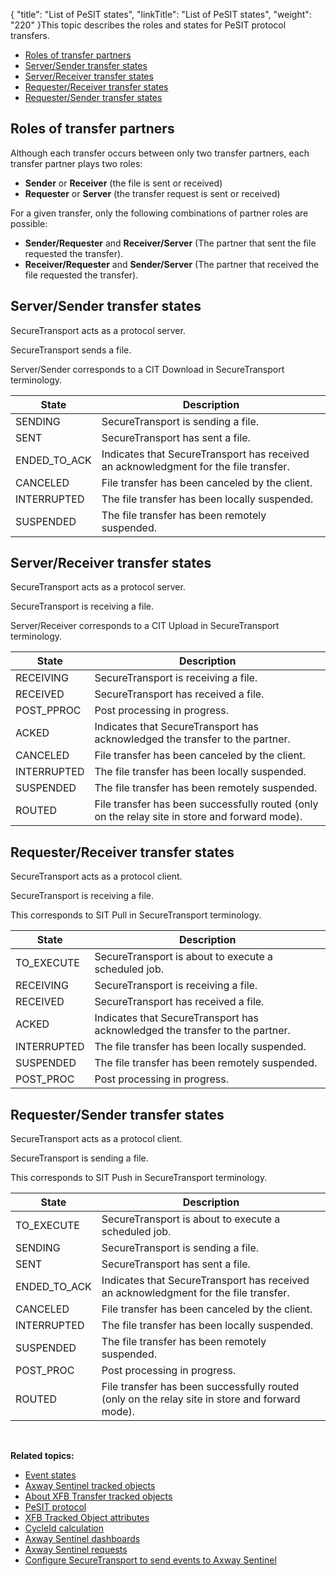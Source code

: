 {
    "title": "List of PeSIT states",
    "linkTitle": "List of PeSIT states",
    "weight": "220"
}This topic describes the roles and states for PeSIT protocol transfers.

-   <a href="#Roles" class="MCXref xref">Roles of transfer partners</a>
-   <a href="#Server_sender" class="MCXref xref">Server/Sender transfer states</a>
-   <a href="#Server_receiver" class="MCXref xref">Server/Receiver transfer states</a>
-   <a href="#Requester_receiver" class="MCXref xref">Requester/Receiver transfer states</a>
-   <a href="#Requester_sender" class="MCXref xref">Requester/Sender transfer states</a>

<span id="Roles"></span>

## Roles of transfer partners

Although each transfer occurs between only two transfer partners, each transfer partner plays two roles:

-   **Sender** or **Receiver** (the file is sent or received)
-   **Requester** or **Server** (the transfer request is sent or received)

For a given transfer, only the following combinations of partner roles are possible:

-   **Sender/Requester** and **Receiver/Server** (The partner that sent the file requested the transfer).
-   **Receiver/Requester** and **Sender/Server** (The partner that received the file requested the transfer).

<span id="Server_sender"></span>

## Server/Sender transfer states

<span class="mc-variable axway_variables.Component_Short_Name variable">SecureTransport</span> acts as a protocol server.

<span class="mc-variable axway_variables.Component_Short_Name variable">SecureTransport</span> sends a file.

Server/Sender corresponds to a CIT Download in <span class="mc-variable axway_variables.Component_Short_Name variable">SecureTransport</span> terminology.

<table>
   <thead>
      <tr>
<th class="HeadE-Column1-Header1">State         </th>
<th class="HeadD-Column1-Header1">Description         </th>
      </tr>
   </thead>
   <tbody>
      <tr>
         <td>SENDING         </td>
         <td><span class="mc-variable axway_variables.Component_Short_Name variable">SecureTransport</span> is sending a file.         </td>
      </tr>
      <tr>
         <td>SENT         </td>
         <td><span class="mc-variable axway_variables.Component_Short_Name variable">SecureTransport</span> has sent a file.         </td>
      </tr>
      <tr>
         <td>ENDED_TO_ACK         </td>
         <td>Indicates that <span class="mc-variable axway_variables.Component_Short_Name variable">SecureTransport</span> has received an acknowledgment for the file transfer.         </td>
      </tr>
      <tr>
         <td>CANCELED         </td>
         <td>File transfer has been canceled by the client.         </td>
      </tr>
      <tr>
         <td>INTERRUPTED         </td>
         <td>The file transfer has been locally suspended.         </td>
      </tr>
      <tr>
         <td>SUSPENDED         </td>
         <td>The file transfer has been remotely suspended.         </td>
      </tr>
   </tbody>
</table>

<span id="Server_receiver"></span>

## Server/Receiver transfer states

<span class="mc-variable axway_variables.Component_Short_Name variable">SecureTransport</span> acts as a protocol server.

<span class="mc-variable axway_variables.Component_Short_Name variable">SecureTransport</span> is receiving a file.

Server/Receiver corresponds to a CIT Upload in <span class="mc-variable axway_variables.Component_Short_Name variable">SecureTransport</span> terminology.

<table>
   <thead>
      <tr>
<th class="HeadE-Column1-Header1">State         </th>
<th class="HeadD-Column1-Header1">Description         </th>
      </tr>
   </thead>
   <tbody>
      <tr>
         <td>RECEIVING         </td>
         <td><span class="mc-variable axway_variables.Component_Short_Name variable">SecureTransport</span> is receiving a file.         </td>
      </tr>
      <tr>
         <td>RECEIVED         </td>
         <td><span class="mc-variable axway_variables.Component_Short_Name variable">SecureTransport</span> has received a file.         </td>
      </tr>
      <tr>
         <td>POST_PPROC         </td>
         <td>Post processing in progress.         </td>
      </tr>
      <tr>
         <td>ACKED         </td>
         <td>Indicates that <span class="mc-variable axway_variables.Component_Short_Name variable">SecureTransport</span> has acknowledged the transfer to the partner.         </td>
      </tr>
      <tr>
         <td>CANCELED         </td>
         <td>File transfer has been canceled by the client.         </td>
      </tr>
      <tr>
         <td>INTERRUPTED         </td>
         <td>The file transfer has been locally suspended.         </td>
      </tr>
      <tr>
         <td>SUSPENDED         </td>
         <td>The file transfer has been remotely suspended.         </td>
      </tr>
      <tr>
         <td>ROUTED         </td>
         <td>File transfer has been successfully routed (only on the relay site in store and forward mode).         </td>
      </tr>
   </tbody>
</table>

<span id="Requester_receiver"></span>

## Requester/Receiver transfer states

<span class="mc-variable axway_variables.Component_Short_Name variable">SecureTransport</span> acts as a protocol client.

<span class="mc-variable axway_variables.Component_Short_Name variable">SecureTransport</span> is receiving a file.

This corresponds to SIT Pull in <span class="mc-variable axway_variables.Component_Short_Name variable">SecureTransport</span> terminology.

<table>
   <thead>
      <tr>
<th class="HeadE-Column1-Header1">State         </th>
<th class="HeadD-Column1-Header1">Description         </th>
      </tr>
   </thead>
   <tbody>
      <tr>
         <td>TO_EXECUTE         </td>
         <td><span class="mc-variable axway_variables.Component_Short_Name variable">SecureTransport</span> is about to execute a scheduled job.         </td>
      </tr>
      <tr>
         <td>RECEIVING         </td>
         <td><span class="mc-variable axway_variables.Component_Short_Name variable">SecureTransport</span> is receiving a file.         </td>
      </tr>
      <tr>
         <td>RECEIVED         </td>
         <td><span class="mc-variable axway_variables.Component_Short_Name variable">SecureTransport</span> has received a file.         </td>
      </tr>
      <tr>
         <td>ACKED         </td>
         <td>Indicates that <span class="mc-variable axway_variables.Component_Short_Name variable">SecureTransport</span> has acknowledged the transfer to the partner.         </td>
      </tr>
      <tr>
         <td>INTERRUPTED         </td>
         <td>The file transfer has been locally suspended.         </td>
      </tr>
      <tr>
         <td>SUSPENDED         </td>
         <td>The file transfer has been remotely suspended.         </td>
      </tr>
      <tr>
         <td>POST_PROC         </td>
         <td>Post processing in progress.         </td>
      </tr>
   </tbody>
</table>

<span id="Requester_sender"></span>

## Requester/Sender transfer states

<span class="mc-variable axway_variables.Component_Short_Name variable">SecureTransport</span> acts as a protocol client.

<span class="mc-variable axway_variables.Component_Short_Name variable">SecureTransport</span> is sending a file.

This corresponds to SIT Push in <span class="mc-variable axway_variables.Component_Short_Name variable">SecureTransport</span> terminology.

<table>
   <thead>
      <tr>
<th class="HeadE-Column1-Header1">State         </th>
<th class="HeadD-Column1-Header1">Description         </th>
      </tr>
   </thead>
   <tbody>
      <tr>
         <td>TO_EXECUTE         </td>
         <td><span class="mc-variable axway_variables.Component_Short_Name variable">SecureTransport</span> is about to execute a scheduled job.         </td>
      </tr>
      <tr>
         <td>SENDING         </td>
         <td><span class="mc-variable axway_variables.Component_Short_Name variable">SecureTransport</span> is sending a file.         </td>
      </tr>
      <tr>
         <td>SENT         </td>
         <td><span class="mc-variable axway_variables.Component_Short_Name variable">SecureTransport</span> has sent a file.         </td>
      </tr>
      <tr>
         <td>ENDED_TO_ACK         </td>
         <td>Indicates that <span class="mc-variable axway_variables.Component_Short_Name variable">SecureTransport</span> has received an acknowledgment for the file transfer.         </td>
      </tr>
      <tr>
         <td>CANCELED         </td>
         <td>File transfer has been canceled by the client.         </td>
      </tr>
      <tr>
         <td>INTERRUPTED         </td>
         <td>The file transfer has been locally suspended.         </td>
      </tr>
      <tr>
         <td>SUSPENDED         </td>
         <td>The file transfer has been remotely suspended.         </td>
      </tr>
      <tr>
         <td>POST_PROC         </td>
         <td>Post processing in progress.         </td>
      </tr>
      <tr>
         <td>ROUTED         </td>
         <td>File transfer has been successfully routed (only on the relay site in store and forward mode).         </td>
      </tr>
   </tbody>
</table>

 

**Related topics:**

-   <a href="../r_st_sentineleventstates" class="MCXref xref">Event states</a>
-   <a href="../r_st_sentineltrackedobjects" class="MCXref xref">Axway Sentinel tracked objects</a>
-   <a href="../c_st_aboutxfb_to" class="MCXref xref">About XFB Transfer tracked objects</a>
-   <a href="../r_st_pesit_protocol" class="MCXref xref">PeSIT protocol</a>
-   <a href="../r_st_xfb_toattributes" class="MCXref xref">XFB Tracked Object attributes</a>
-   <a href="../r_st_cycleid" class="MCXref xref">CycleId calculation</a>
-   <a href="" class="MCXref xref">Axway Sentinel dashboards</a>
-   <a href="../r_st_sentinelrequests" class="MCXref xref">Axway Sentinel requests</a>
-   <a href="../t_st_sentinel" class="MCXref xref">Configure SecureTransport to send events to Axway Sentinel</a>

